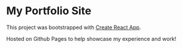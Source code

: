 # My Portfolio Site

This project was bootstrapped with [Create React App](https://github.com/facebook/create-react-app).

Hosted on Github Pages to help showcase my experience and work!
